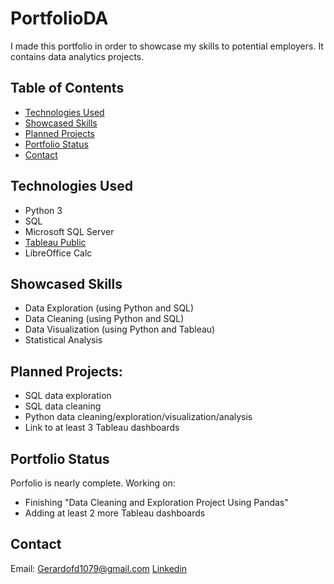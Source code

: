 # PortfolioDA
I made this portfolio in order to showcase my skills to potential employers. It contains data analytics projects.

## Table of Contents
* [Technologies Used](#technologies-used)
* [Showcased Skills](#showcased-skills)
* [Planned Projects](#planned-projects)
* [Portfolio Status](#portfolio-status)
* [Contact](#contact)

## Technologies Used
- Python 3
- SQL
- Microsoft SQL Server
- [Tableau Public](https://public.tableau.com/views/COVIDInfectionsDeathsDashboard/Dashboard1?:language=en-US&:retry=yes&:display_count=n&:origin=viz_share_link)
- LibreOffice Calc

## Showcased Skills
- Data Exploration (using Python and SQL)
- Data Cleaning (using Python and SQL)
- Data Visualization (using Python and Tableau)
- Statistical Analysis

## Planned Projects:
- SQL data exploration
- SQL data cleaning
- Python data cleaning/exploration/visualization/analysis
- Link to at least 3 Tableau dashboards

## Portfolio Status
Porfolio is nearly complete.
Working on:
- Finishing "Data Cleaning and Exploration Project Using Pandas"
- Adding at least 2 more Tableau dashboards

## Contact
Email: Gerardofd1079@gmail.com
[Linkedin](linkedin.com/in/gerardo-fernandez/)
